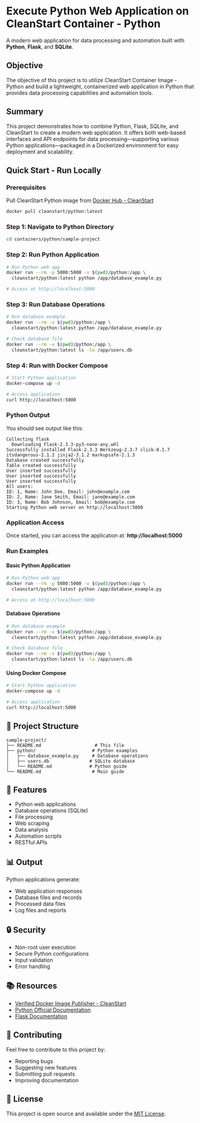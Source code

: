 # Execute Python Web Application on CleanStart Container - Python

A modern web application for data processing and automation built with **Python**, **Flask**, and **SQLite**.

## Objective

The objective of this project is to utilize CleanStart Container Image - Python and build a lightweight, containerized web application in Python that provides data processing capabilities and automation tools.

## Summary

This project demonstrates how to combine Python, Flask, SQLite, and CleanStart to create a modern web application. It offers both web-based interfaces and API endpoints for data processing—supporting various Python applications—packaged in a Dockerized environment for easy deployment and scalability.

## Quick Start - Run Locally

### Prerequisites
Pull CleanStart Python image from [Docker Hub - CleanStart](https://hub.docker.com/u/cleanstart) 
```bash
docker pull cleanstart/python:latest
```

### Step 1: Navigate to Python Directory
```bash
cd containers/python/sample-project
```

### Step 2: Run Python Application
```bash
# Run Python web app
docker run --rm -p 5000:5000 -v $(pwd)/python:/app \
  cleanstart/python:latest python /app/database_example.py

# Access at http://localhost:5000
```

### Step 3: Run Database Operations
```bash
# Run database example
docker run --rm -v $(pwd)/python:/app \
  cleanstart/python:latest python /app/database_example.py

# Check database file
docker run --rm -v $(pwd)/python:/app \
  cleanstart/python:latest ls -la /app/users.db
```

### Step 4: Run with Docker Compose
```bash
# Start Python application
docker-compose up -d

# Access application
curl http://localhost:5000
```

### Python Output
You should see output like this:
```
Collecting flask
  Downloading Flask-2.3.3-py3-none-any.whl
Successfully installed Flask-2.3.3 Werkzeug-2.3.7 click-8.1.7 itsdangerous-2.1.2 jinja2-3.1.2 markupsafe-2.1.3
Database created successfully
Table created successfully
User inserted successfully
User inserted successfully
User inserted successfully
All users:
ID: 1, Name: John Doe, Email: john@example.com
ID: 2, Name: Jane Smith, Email: jane@example.com
ID: 3, Name: Bob Johnson, Email: bob@example.com
Starting Python web server on http://localhost:5000
```

### Application Access
Once started, you can access the application at: **http://localhost:5000**

### Run Examples

#### Basic Python Application
```bash
# Run Python web app
docker run --rm -p 5000:5000 -v $(pwd)/python:/app \
  cleanstart/python:latest python /app/database_example.py

# Access at http://localhost:5000
```

#### Database Operations
```bash
# Run database example
docker run --rm -v $(pwd)/python:/app \
  cleanstart/python:latest python /app/database_example.py

# Check database file
docker run --rm -v $(pwd)/python:/app \
  cleanstart/python:latest ls -la /app/users.db
```

#### Using Docker Compose
```bash
# Start Python application
docker-compose up -d

# Access application
curl http://localhost:5000
```

## 📁 Project Structure

```
sample-project/
├── README.md                    # This file
├── python/                     # Python examples
│   ├── database_example.py     # Database operations
│   ├── users.db               # SQLite database
│   └── README.md              # Python guide
└── README.md                   # Main guide
```

## 🎯 Features

- Python web applications
- Database operations (SQLite)
- File processing
- Web scraping
- Data analysis
- Automation scripts
- RESTful APIs

## 📊 Output

Python applications generate:
- Web application responses
- Database files and records
- Processed data files
- Log files and reports

## 🔒 Security

- Non-root user execution
- Secure Python configurations
- Input validation
- Error handling

## 📚 Resources

- [Verified Docker Image Publisher - CleanStart](https://cleanstart.com/)
- [Python Official Documentation](https://docs.python.org/)
- [Flask Documentation](https://flask.palletsprojects.com/)

## 🤝 Contributing

Feel free to contribute to this project by:
- Reporting bugs
- Suggesting new features
- Submitting pull requests
- Improving documentation

## 📄 License
This project is open source and available under the [MIT License](LICENSE).
